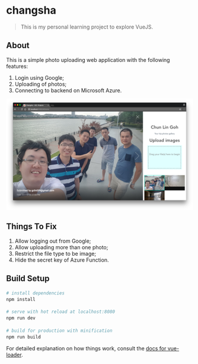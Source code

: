 # changsha

> This is my personal learning project to explore VueJS.

## About

This is a simple photo uploading web application with the following features:

1. Login using Google;
2. Uploading of photos;
3. Connecting to backend on Microsoft Azure.

![Sample Page](github-images/screenshot.png?raw=true)

## Things To Fix

1. Allow logging out from Google;
2. Allow uploading more than one photo;
3. Restrict the file type to be image;
4. Hide the secret key of Azure Function.

## Build Setup

``` bash
# install dependencies
npm install

# serve with hot reload at localhost:8080
npm run dev

# build for production with minification
npm run build
```

For detailed explanation on how things work, consult the [docs for vue-loader](http://vuejs.github.io/vue-loader).
